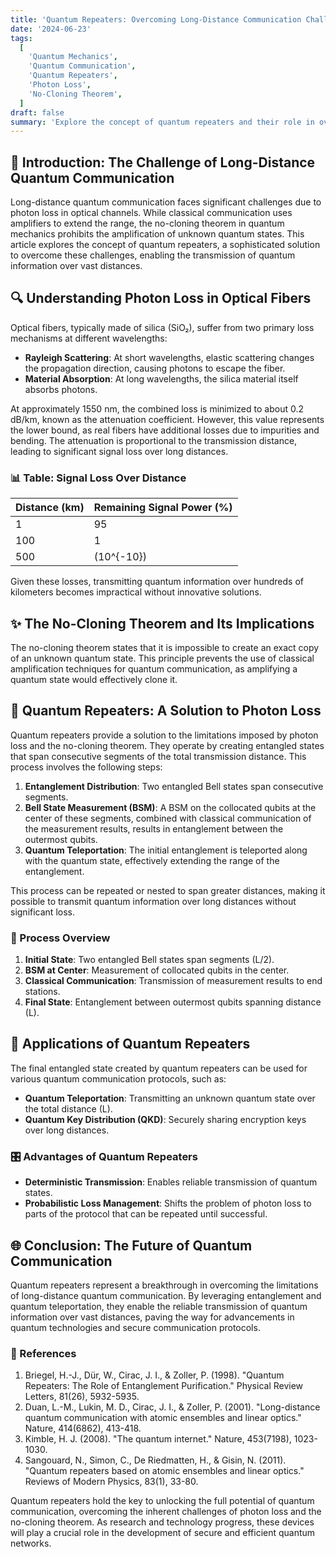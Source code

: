 ```yaml
---
title: 'Quantum Repeaters: Overcoming Long-Distance Communication Challenges'
date: '2024-06-23'
tags:
  [
    'Quantum Mechanics',
    'Quantum Communication',
    'Quantum Repeaters',
    'Photon Loss',
    'No-Cloning Theorem',
  ]
draft: false
summary: 'Explore the concept of quantum repeaters and their role in overcoming the challenges of long-distance quantum communication, including photon loss and the no-cloning theorem.'
---
```


## 🌌 Introduction: The Challenge of Long-Distance Quantum Communication

Long-distance quantum communication faces significant challenges due to photon loss in optical channels. While classical communication uses amplifiers to extend the range, the no-cloning theorem in quantum mechanics prohibits the amplification of unknown quantum states. This article explores the concept of quantum repeaters, a sophisticated solution to overcome these challenges, enabling the transmission of quantum information over vast distances.

## 🔍 Understanding Photon Loss in Optical Fibers

Optical fibers, typically made of silica (SiO₂), suffer from two primary loss mechanisms at different wavelengths:
- **Rayleigh Scattering**: At short wavelengths, elastic scattering changes the propagation direction, causing photons to escape the fiber.
- **Material Absorption**: At long wavelengths, the silica material itself absorbs photons.

At approximately 1550 nm, the combined loss is minimized to about 0.2 dB/km, known as the attenuation coefficient. However, this value represents the lower bound, as real fibers have additional losses due to impurities and bending. The attenuation is proportional to the transmission distance, leading to significant signal loss over long distances.

### 📊 Table: Signal Loss Over Distance

| Distance (km) | Remaining Signal Power (%) |
|---------------|-----------------------------|
| 1             | 95                          |
| 100           | 1                           |
| 500           | \(10^{-10}\)               |

Given these losses, transmitting quantum information over hundreds of kilometers becomes impractical without innovative solutions.

## ✨ The No-Cloning Theorem and Its Implications

The no-cloning theorem states that it is impossible to create an exact copy of an unknown quantum state. This principle prevents the use of classical amplification techniques for quantum communication, as amplifying a quantum state would effectively clone it.

## 🌉 Quantum Repeaters: A Solution to Photon Loss

Quantum repeaters provide a solution to the limitations imposed by photon loss and the no-cloning theorem. They operate by creating entangled states that span consecutive segments of the total transmission distance. This process involves the following steps:

1. **Entanglement Distribution**: Two entangled Bell states span consecutive segments.
2. **Bell State Measurement (BSM)**: A BSM on the collocated qubits at the center of these segments, combined with classical communication of the measurement results, results in entanglement between the outermost qubits.
3. **Quantum Teleportation**: The initial entanglement is teleported along with the quantum state, effectively extending the range of the entanglement.

This process can be repeated or nested to span greater distances, making it possible to transmit quantum information over long distances without significant loss.

### 🔄 Process Overview

1. **Initial State**: Two entangled Bell states span segments \(L/2\).
2. **BSM at Center**: Measurement of collocated qubits in the center.
3. **Classical Communication**: Transmission of measurement results to end stations.
4. **Final State**: Entanglement between outermost qubits spanning distance \(L\).

## 📡 Applications of Quantum Repeaters

The final entangled state created by quantum repeaters can be used for various quantum communication protocols, such as:

- **Quantum Teleportation**: Transmitting an unknown quantum state over the total distance \(L\).
- **Quantum Key Distribution (QKD)**: Securely sharing encryption keys over long distances.

### 🎛️ Advantages of Quantum Repeaters

- **Deterministic Transmission**: Enables reliable transmission of quantum states.
- **Probabilistic Loss Management**: Shifts the problem of photon loss to parts of the protocol that can be repeated until successful.

## 🌐 Conclusion: The Future of Quantum Communication

Quantum repeaters represent a breakthrough in overcoming the limitations of long-distance quantum communication. By leveraging entanglement and quantum teleportation, they enable the reliable transmission of quantum information over vast distances, paving the way for advancements in quantum technologies and secure communication protocols.

### 📜 References

1. Briegel, H.-J., Dür, W., Cirac, J. I., & Zoller, P. (1998). "Quantum Repeaters: The Role of Entanglement Purification." Physical Review Letters, 81(26), 5932-5935.
2. Duan, L.-M., Lukin, M. D., Cirac, J. I., & Zoller, P. (2001). "Long-distance quantum communication with atomic ensembles and linear optics." Nature, 414(6862), 413-418.
3. Kimble, H. J. (2008). "The quantum internet." Nature, 453(7198), 1023-1030.
4. Sangouard, N., Simon, C., De Riedmatten, H., & Gisin, N. (2011). "Quantum repeaters based on atomic ensembles and linear optics." Reviews of Modern Physics, 83(1), 33-80.

Quantum repeaters hold the key to unlocking the full potential of quantum communication, overcoming the inherent challenges of photon loss and the no-cloning theorem. As research and technology progress, these devices will play a crucial role in the development of secure and efficient quantum networks.